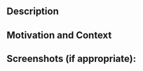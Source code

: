 ## Description
<!-- Describe your changes here -->

## Motivation and Context
<!-- Why are those changes required? If it fixes an open issue, please link the issue using the syntax "Closes #1234" or "Fixes #1234" -->

## Screenshots (if appropriate):
<!-- If you are making visual changes to a Control or adding a new Control, please include screenshots showing the result. -->
